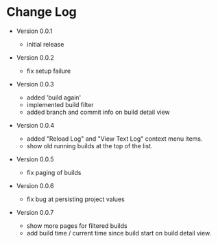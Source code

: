 # Change Log

* Version 0.0.1
  * initial release

* Version 0.0.2
  * fix setup failure

* Version 0.0.3
  * added 'build again'
  * implemented build filter
  * added branch and commit info on build detail view

* Version 0.0.4
  * added "Reload Log" and "View Text Log" context menu items.
  * show old running builds at the top of the list.

* Version 0.0.5
  * fix paging of builds

* Version 0.0.6
  * fix bug at persisting project values

* Version 0.0.7
  * show more pages for filtered builds
  * add build time / current time since build start on build detail view.
